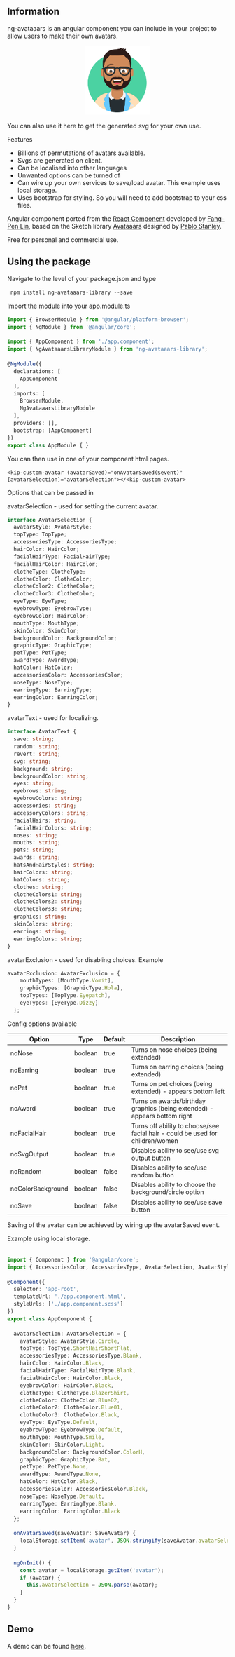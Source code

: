 ## Information

ng-avataaars is an angular component you can include in your project to allow users to make their own avatars.

<p align="center"><img src='https://raw.githubusercontent.com/stonecourier/ng_avataaars/1.0.6/avataaar_example.png' style='width: 150px' /></p>

You can also use it here to get the generated svg for your own use.

Features        
  * Billions of permutations of avatars available.
  * Svgs are generated on client.
  * Can be localised into other languages
  * Unwanted options can be turned of
  * Can wire up your own services to save/load avatar. This example uses local storage.
  * Uses bootstrap for styling. So you will need to add bootstrap to your css files.


Angular component ported from the [React Component](https://github.com/fangpenlin/avataaars) developed by [Fang-Pen Lin](https://twitter.com/fangpenlin), based on the Sketch library [Avataaars](https://avataaars.com/) designed by [Pablo Stanley](https://twitter.com/pablostanley).

Free for personal and commercial use.

## Using the package

Navigate to the level of your package.json and type

```typescript
 npm install ng-avataaars-library --save
```

Import the module into your app.module.ts

```typescript
import { BrowserModule } from '@angular/platform-browser';
import { NgModule } from '@angular/core';

import { AppComponent } from './app.component';
import { NgAvataaarsLibraryModule } from 'ng-avataaars-library';

@NgModule({
  declarations: [
    AppComponent
  ],
  imports: [
    BrowserModule,
    NgAvataaarsLibraryModule
  ],
  providers: [],
  bootstrap: [AppComponent]
})
export class AppModule { }
```

You can then use in one of your component html pages.

```
<kip-custom-avatar (avatarSaved)="onAvatarSaved($event)" [avatarSelection]="avatarSelection"></<kip-custom-avatar>
```

Options that can be passed in

avatarSelection - used for setting the current avatar.

```typescript
interface AvatarSelection {
  avatarStyle: AvatarStyle;
  topType: TopType;
  accessoriesType: AccessoriesType;
  hairColor: HairColor;
  facialHairType: FacialHairType;
  facialHairColor: HairColor;
  clotheType: ClotheType;
  clotheColor: ClotheColor;
  clotheColor2: ClotheColor;
  clotheColor3: ClotheColor;
  eyeType: EyeType;
  eyebrowType: EyebrowType;
  eyebrowColor: HairColor;
  mouthType: MouthType;
  skinColor: SkinColor;
  backgroundColor: BackgroundColor;
  graphicType: GraphicType;
  petType: PetType;
  awardType: AwardType;
  hatColor: HatColor;
  accessoriesColor: AccessoriesColor;
  noseType: NoseType;
  earringType: EarringType;
  earringColor: EarringColor;
}
```

avatarText - used for localizing.

```typescript
interface AvatarText {
  save: string;
  random: string;
  revert: string;
  svg: string;
  background: string;
  backgroundColor: string;
  eyes: string;
  eyebrows: string;
  eyebrowColors: string;
  accessories: string;
  accessoryColors: string;
  facialHairs: string;
  facialHairColors: string;
  noses: string;
  mouths: string;
  pets: string;
  awards: string;
  hatsAndHairStyles: string;
  hairColors: string;
  hatColors: string;
  clothes: string;
  clotheColors1: string;
  clotheColors2: string;
  clotheColors3: string;
  graphics: string;
  skinColors: string;
  earrings: string;
  earringColors: string;
}
```
avatarExclusion - used for disabling choices. Example

```typescript
avatarExclusion: AvatarExclusion = {
    mouthTypes: [MouthType.Vomit],
    graphicTypes: [GraphicType.Hola],
    topTypes: [TopType.Eyepatch],
    eyeTypes: [EyeType.Dizzy]
  };
```

Config options available

| Option | Type | Default | Description |
| --- | --- | --- | --- |
| noNose | boolean | true | Turns on nose choices (being extended) |
| noEarring | boolean | true | Turns on earring choices (being extended) |
| noPet | boolean | true | Turns on pet choices (being extended) - appears bottom left |
| noAward | boolean | true | Turns on awards/birthday graphics (being extended) - appears bottom right |
| noFacialHair | boolean | true | Turns off ability to choose/see facial hair - could be used for children/women |
| noSvgOutput | boolean | true | Disables ability to see/use svg output button |
| noRandom | boolean | false | Disables ability to see/use random button |
| noColorBackground | boolean | false | Disables ability to choose the background/circle option |
| noSave | boolean | false | Disables ability to see/use save button |

Saving of the avatar can be achieved by wiring up the avatarSaved event.

Example using local storage.

```typescript

import { Component } from '@angular/core';
import { AccessoriesColor, AccessoriesType, AvatarSelection, AvatarStyle, AwardType, BackgroundColor, ClotheColor, ClotheType, EarringColor, EarringType, EyebrowType, EyeType, FacialHairType, GraphicType, HairColor, HatColor, MouthType, NoseType, PetType, SaveAvatar, SkinColor, TopType } from 'ng-avataaars-library';

@Component({
  selector: 'app-root',
  templateUrl: './app.component.html',
  styleUrls: ['./app.component.scss']
})
export class AppComponent {

  avatarSelection: AvatarSelection = {
    avatarStyle: AvatarStyle.Circle,
    topType: TopType.ShortHairShortFlat,
    accessoriesType: AccessoriesType.Blank,
    hairColor: HairColor.Black,
    facialHairType: FacialHairType.Blank,
    facialHairColor: HairColor.Black,
    eyebrowColor: HairColor.Black,
    clotheType: ClotheType.BlazerShirt,
    clotheColor: ClotheColor.Blue02,
    clotheColor2: ClotheColor.Blue01,
    clotheColor3: ClotheColor.Black,
    eyeType: EyeType.Default,
    eyebrowType: EyebrowType.Default,
    mouthType: MouthType.Smile,
    skinColor: SkinColor.Light,
    backgroundColor: BackgroundColor.ColorH,
    graphicType: GraphicType.Bat,
    petType: PetType.None,
    awardType: AwardType.None,
    hatColor: HatColor.Black,
    accessoriesColor: AccessoriesColor.Black,
    noseType: NoseType.Default,
    earringType: EarringType.Blank,
    earringColor: EarringColor.Black
  };

  onAvatarSaved(saveAvatar: SaveAvatar) {
    localStorage.setItem('avatar', JSON.stringify(saveAvatar.avatarSelection));
  }

  ngOnInit() {
    const avatar = localStorage.getItem('avatar');
    if (avatar) {
      this.avatarSelection = JSON.parse(avatar);
    }
  }
}
```

## Demo

A demo can be found [here](https://stonecourier.github.io/ng_avataaars/). 
